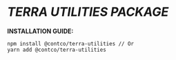 # *TERRA UTILITIES PACKAGE*


**INSTALLATION GUIDE:**

    npm install @contco/terra-utilities // Or
    yarn add @contco/terra-utilities